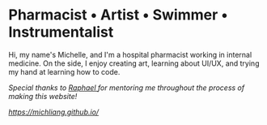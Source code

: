 # Pharmacist • Artist • Swimmer • Instrumentalist

Hi, my name's Michelle, and I'm a hospital pharmacist working in internal medicine. On the side, I enjoy creating art, learning about UI/UX, and trying my hand at learning how to code.

<i> Special thanks to 
    <a href="https://www.raphaelkoh.me"> Raphael </a> 
for mentoring me throughout the process of making this website!


https://michliang.github.io/
